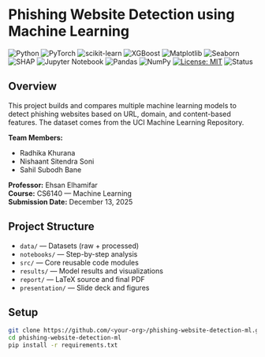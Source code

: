 

# Phishing Website Detection using Machine Learning

![Python](https://img.shields.io/badge/Python-3.9%2B-blue?logo=python&logoColor=white)
![PyTorch](https://img.shields.io/badge/PyTorch-EE4C2C?logo=pytorch&logoColor=white)
![scikit-learn](https://img.shields.io/badge/scikit--learn-F7931E?logo=scikit-learn&logoColor=white)
![XGBoost](https://img.shields.io/badge/XGBoost-EB5B13?logo=xgboost&logoColor=white)
![Matplotlib](https://img.shields.io/badge/Matplotlib-11557C?logo=plotly&logoColor=white)
![Seaborn](https://img.shields.io/badge/Seaborn-4C9A2A?logo=python&logoColor=white)
![SHAP](https://img.shields.io/badge/SHAP-Interpretability-green)
![Jupyter Notebook](https://img.shields.io/badge/Jupyter-F37626?logo=jupyter&logoColor=white)
![Pandas](https://img.shields.io/badge/Pandas-150458?logo=pandas&logoColor=white)
![NumPy](https://img.shields.io/badge/NumPy-013243?logo=numpy&logoColor=white)
[![License: MIT](https://img.shields.io/badge/License-MIT-green.svg)](https://opensource.org/licenses/MIT)
![Status](https://img.shields.io/badge/Status-Active-success)

## Overview
This project builds and compares multiple machine learning models to detect phishing websites based on URL, domain, and content-based features. The dataset comes from the UCI Machine Learning Repository.

**Team Members:**  
- Radhika Khurana  
- Nishaant Sitendra Soni  
- Sahil Subodh Bane  

**Professor:** Ehsan Elhamifar  
**Course:** CS6140 — Machine Learning  
**Submission Date:** December 13, 2025

## Project Structure
- `data/` — Datasets (raw + processed)
- `notebooks/` — Step-by-step analysis
- `src/` — Core reusable code modules
- `results/` — Model results and visualizations
- `report/` — LaTeX source and final PDF
- `presentation/` — Slide deck and figures

## Setup
```bash
git clone https://github.com/<your-org>/phishing-website-detection-ml.git
cd phishing-website-detection-ml
pip install -r requirements.txt
